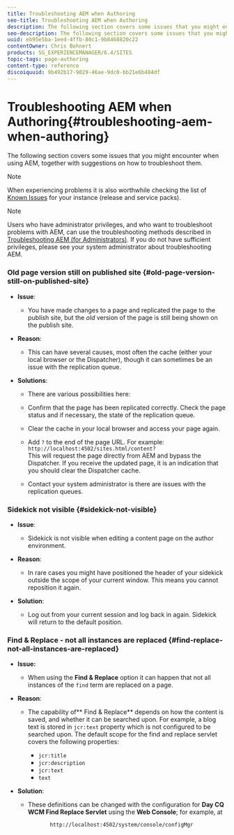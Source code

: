 ```yaml
---
title: Troubleshooting AEM when Authoring
seo-title: Troubleshooting AEM when Authoring
description: The following section covers some issues that you might encounter when using AEM, together with suggestions on how to troubleshoot them.
seo-description: The following section covers some issues that you might encounter when using AEM, together with suggestions on how to troubleshoot them.
uuid: eb95e5ba-1eed-4ffb-80c1-9b8468820c22
contentOwner: Chris Bohnert
products: SG_EXPERIENCEMANAGER/6.4/SITES
topic-tags: page-authoring
content-type: reference
discoiquuid: 9b492b17-9029-46ae-9dc0-bb21e6b484df
---
```


# Troubleshooting AEM when Authoring{#troubleshooting-aem-when-authoring}

The following section covers some issues that you might encounter when using AEM, together with suggestions on how to troubleshoot them.

>[!NOTE]
>
>When experiencing problems it is also worthwhile checking the list of [Known Issues](../../../release-notes/known-issues.md) for your instance (release and service packs).

>[!NOTE]
>
>Users who have administrator privileges, and who want to troubleshoot problems with AEM, can use the troubleshooting methods described in [Troubleshooting AEM (for Administrators)](../../../sites/administering/using/troubleshoot.md). If you do not have sufficient privileges, please see your system administrator about troubleshooting AEM.

### Old page version still on published site {#old-page-version-still-on-published-site}

* **Issue**:

    * You have made changes to a page and replicated the page to the publish site, but the *old* version of the page is still being shown on the publish site.

* **Reason**:

    * This can have several causes, most often the cache (either your local browser or the Dispatcher), though it can sometimes be an issue with the replication queue.

* **Solutions**:

    * There are various possibilities here:
    * Confirm that the page has been replicated correctly. Check the page status and if necessary, the state of the replication queue.  
    * Clear the cache in your local browser and access your page again.
    * Add `?` to the end of the page URL. For example:  
      `http://localhost:4502/sites.html/content?`  
      This will request the page directly from AEM and bypass the Dispatcher. If you receive the updated page, it is an indication that you should clear the Dispatcher cache.
    
    * Contact your system administrator is there are issues with the replication queues.

### Sidekick not visible {#sidekick-not-visible}

* **Issue**:

    * Sidekick is not visible when editing a content page on the author environment.

* **Reason**:

    * In rare cases you might have positioned the header of your sidekick outside the scope of your current window. This means you cannot reposition it again.

* **Solution**:

    * Log out from your current session and log back in again. Sidekick will return to the default position.

### Find & Replace - not all instances are replaced {#find-replace-not-all-instances-are-replaced}

* **Issue:**

    * When using the **Find & Replace** option it can happen that not all instances of the `find` term are replaced on a page.

* **Reason**:

    * The capability of** Find & Replace** depends on how the content is saved, and whether it can be searched upon. For example, a blog text is stored in `jcr:text` property which is not configured to be searched upon. The default scope for the find and replace servlet covers the following properties:

        * `jcr:title`
        * `jcr:description`
        * `jcr:text`
        * `text`

* **Solution**:

    * These definitions can be changed with the configuration for **Day CQ WCM Find Replace Servlet** using the **Web Console**; for example, at     
    
      ```    
             http://localhost:4502/system/console/configMgr
      ```

